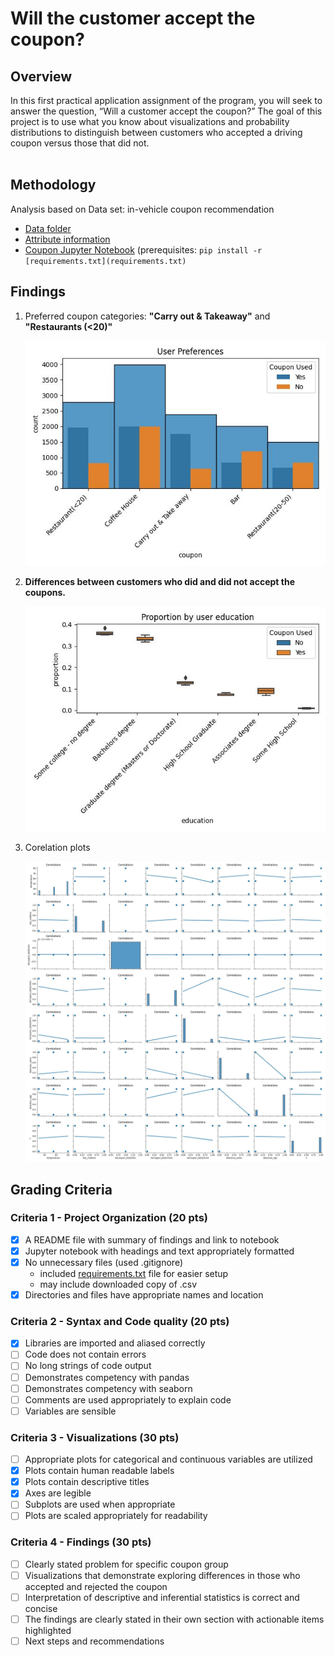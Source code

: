 # Will the customer accept the coupon?

## Overview

In this first practical application assignment of the program, you will seek to answer the question, “Will a customer accept the coupon?” The goal of this project is to use what you know about visualizations and probability distributions to distinguish between customers who accepted a driving coupon versus those that did not.
<br></br>

## Methodology

Analysis based on Data set: in-vehicle coupon recommendation

+ [Data folder](https://archive.ics.uci.edu/ml/machine-learning-databases/00603/)
+ [Attribute information](https://archive.ics.uci.edu/ml/datasets/in-vehicle%20coupon%20recommendation#)
+ [Coupon Jupyter Notebook](./Coupon.ipynb)
  (prerequisites: ```pip install -r [requirements.txt](requirements.txt)```

## Findings

1. Preferred coupon categories: **"Carry out & Takeaway"** and **"Restaurants (<20)"**

    ![User Coupon Preferences](images/user_preferences.jpg "User preferences")

2. **Differences between customers who did and did not accept the coupons.**

    ![User education](images/user_education.jpg "User education")

3. Corelation plots

    ![Correlation plots](images/correlations.jpg)

## Grading Criteria

### Criteria 1 - Project Organization (20 pts)

+ [x] A README file with summary of findings and link to notebook
+ [x] Jupyter notebook with headings and text appropriately formatted
+ [x] No unnecessary files (used .gitignore)
  + included [requirements.txt](requirements.txt) file for easier setup
  + may include downloaded copy of .csv
+ [x] Directories and files have appropriate names and location

### Criteria 2 - Syntax and Code quality (20 pts)

+ [X] Libraries are imported and aliased correctly
+ [ ] Code does not contain errors
+ [ ] No long strings of code output
+ [ ] Demonstrates competency with pandas
+ [ ] Demonstrates competency with seaborn
+ [ ] Comments are used appropriately to explain code
+ [ ] Variables are sensible

### Criteria 3 - Visualizations (30 pts)

+ [ ] Appropriate plots for categorical and continuous variables are utilized
+ [X] Plots contain human readable labels
+ [X] Plots contain descriptive titles
+ [X] Axes are legible
+ [ ] Subplots are used when appropriate
+ [ ] Plots are scaled appropriately for readability

### Criteria 4 - Findings (30 pts)

+ [ ] Clearly stated problem for specific coupon group
+ [ ] Visualizations that demonstrate exploring differences in those who accepted and rejected the coupon
+ [ ] Interpretation of descriptive and inferential statistics is correct and concise
+ [ ] The findings are clearly stated in their own section with actionable items highlighted
+ [ ] Next steps and recommendations
